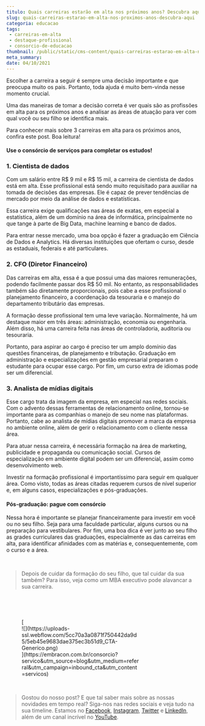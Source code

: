 ```yaml
---
titulo: Quais carreiras estarão em alta nos próximos anos? Descubra aqui!
slug: quais-carreiras-estarao-em-alta-nos-proximos-anos-descubra-aqui
categoria: educacao
tags:
 - carreiras-em-alta
 - destaque-profissional
 - consorcio-de-educacao
thumbnail: /public/static/cms-content/quais-carreiras-estarao-em-alta-nos-proximos-anos-descubra-aqui.jpeg
meta_summary: 
date: 04/10/2021
---
```

Escolher a carreira a seguir é sempre uma decisão importante e que preocupa muito os pais. Portanto, toda ajuda é muito bem-vinda nesse momento crucial.

Uma das maneiras de tomar a decisão correta é ver quais são as profissões em alta para os próximos anos e analisar as áreas de atuação para ver com qual você ou seu filho se identifica mais.

Para conhecer mais sobre 3 carreiras em alta para os próximos anos, confira este post. Boa leitura!

#### **Use o consórcio de serviços para completar os estudos!**

### 1. Cientista de dados

Com um salário entre R$ 9 mil e R$ 15 mil, a carreira de cientista de dados está em alta. Esse profissional está sendo muito requisitado para auxiliar na tomada de decisões das empresas. Ele é capaz de prever tendências de mercado por meio da análise de dados e estatísticas.

Essa carreira exige qualificações nas áreas de exatas, em especial a estatística, além de um domínio na área de informática, principalmente no que tange à parte de Big Data, machine learning e banco de dados.

Para entrar nesse mercado, uma boa opção é fazer a graduação em Ciência de Dados e Analytics. Há diversas instituições que ofertam o curso, desde as estaduais, federais e até particulares.

### 2. CFO (Diretor Financeiro)

Das carreiras em alta, essa é a que possui uma das maiores remunerações, podendo facilmente passar dos R$ 50 mil. No entanto, as responsabilidades também são diretamente proporcionais, pois cabe a esse profissional o planejamento financeiro, a coordenação da tesouraria e o manejo do departamento tributário das empresas.

A formação desse profissional tem uma leve variação. Normalmente, há um destaque maior em três áreas: administração, economia ou engenharia. Além disso, há uma carreira feita nas áreas de controladoria, auditoria ou tesouraria.

Portanto, para aspirar ao cargo é preciso ter um amplo domínio das questões financeiras, de planejamento e tributação. Graduação em administração e especializações em gestão empresarial preparam o estudante para ocupar esse cargo. Por fim, um curso extra de idiomas pode ser um diferencial.

### 3. Analista de mídias digitais

Esse cargo trata da imagem da empresa, em especial nas redes sociais. Com o advento dessas ferramentas de relacionamento online, tornou-se importante para as companhias o manejo de seu nome nas plataformas. Portanto, cabe ao analista de mídias digitais promover a marca da empresa no ambiente online, além de gerir o relacionamento com o cliente nessa área.

Para atuar nessa carreira, é necessária formação na área de marketing, publicidade e propaganda ou comunicação social. Cursos de especialização em ambiente digital podem ser um diferencial, assim como desenvolvimento web.

Investir na formação profissional é importantíssimo para seguir em qualquer área. Como visto, todas as áreas citadas requerem cursos de nível superior e, em alguns casos, especializações e pós-graduações.

#### **Pós-graduação: pague com consórcio**

Nessa hora é importante se planejar financeiramente para investir em você ou no seu filho. Seja para uma faculdade particular, alguns cursos ou na preparação para vestibulares. Por fim, uma boa dica é ver junto ao seu filho as grades curriculares das graduações, especialmente as das carreiras em alta, para identificar afinidades com as matérias e, consequentemente, com o curso e a área.

‍

> Depois de cuidar da formação do seu filho, que tal cuidar da sua também? Para isso, veja como um MBA executivo pode alavancar a sua carreira.

‍

‍

<figure class="w-richtext-figure-type-image w-richtext-align-center" style="max-width:310px">[<div>![](https://uploads-ssl.webflow.com/5cc70a3a0871f750442da9d5/5eb45e9683dae375ec3b51d9_CTA-Generico.png)</div>](https://embracon.com.br/consorcio?servico&utm_source=blog&utm_medium=referral&utm_campaign=inbound_cta&utm_content=servicos)</figure>‍

> Gostou do nosso post? E que tal saber mais sobre as nossas novidades em tempo real? Siga-nos nas redes sociais e veja tudo na sua timeline. Estamos no [Facebook](https://www.facebook.com/embracon/), [Instagram](https://www.instagram.com/embraconoficial/), [Twitter](https://twitter.com/embracon) e [LinkedIn](https://www.linkedin.com/company/1018875/), além de um canal incrível no [YouTube](https://www.youtube.com/channel/UCL-Y0mv9zc73Iek48NLUBzQ).
